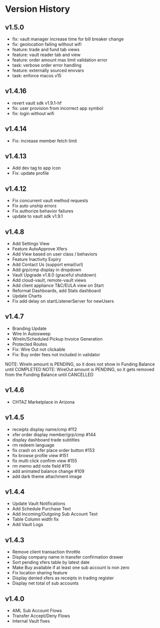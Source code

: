 # Version History

## v1.5.0
- fix: vault manager increase time for bill breaker change
- fix: geolocation failing without wifi
- feature: trade and fund tab views
- feature: vault reader tab and view
- feature: order amount max limit validation error
- task: verbose order error handling
- feature: externally sourced envvars
- task: enforce macos v15

## v1.4.16
- revert vault sdk v1.9.1-hf
- fix: user provision from incorrect app symbol
- fix: login without wifi

## v1.4.14
- Fix: increase member fetch limit

## v1.4.13
- Add dev tag to app icon
- Fix: update profile

## v1.4.12
- Fix concurrent vault method requests
- Fix auto unship errors
- Fix authorize behavior failures
- update to vault sdk v1.9.1

## v1.4.8
- Add Settings View
- Feature AutoApprove Xfers
- Add View based on user class / behaviors
- Feature Inactivity Expiry
- Add Contact Us (support email/url)
- Add grp/cmp display in dropdown
- Vault Upgrade v1.8.0 (graceful shutdown)
- Add cloud-vault, remote-vault views
- Add client appliance T&C/EULA view on Start
- Reformat Dashboards, add Stats dashboard
- Update Charts
- Fix add delay on startListenerServer for newUsers

## v1.4.7
- Branding Update
- Wire In Autosweep
- WireIn/Scheduled Pickup Invoice Generation
- Protected Routes
- Fix: Wire Out not clickable
- Fix: Buy order fees not included in validator

NOTE: WireIn amount is PENDING, so it does not show in Funding Balance until COMPLETED
NOTE: WireOut amount is PENDING, so it gets removed from the Funding Balance until CANCELLED

## v1.4.6
- CHTAZ Marketplace in Arizona

## v1.4.5
- receipts display name/cmp #112
- xfer order display member/grp/cmp #144
- display dashboard trade subtitles
- rm redeem language
- fix crash on xfer place order button #153
- fix browse profile view #151
- fix multi click confirm view #155
- rm memo add note field #115
- add animated balance change #109
- add dark theme attachment image

## v1.4.4
- Update Vault Notifications
- Add Schedule Purchase Text
- Add Incoming/Outgoing Sub Account Text
- Table Column width fix
- Add Vault Logs

## v1.4.3
- Remove client transaction throttle
- Display company name in transfer confirmation drawer
- Sort pending xfers table by latest date
- Make Buy available if at least one sub account is non zero
- Fix location sharing feature
- Display denied xfers as receipts in trading register
- Display net total of sub accounts

## v1.4.0
- AML Sub Account Flows
- Transfer Accept/Deny Flows
- Internal Vault fixes
